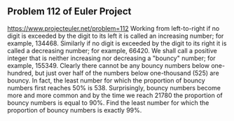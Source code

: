 ## Problem 112 of Euler Project 
https://www.projecteuler.net/problem=112
Working from left-to-right if no digit is exceeded by the digit to its left it is called an increasing number; for example, 134468.
Similarly if no digit is exceeded by the digit to its right it is called a decreasing number; for example, 66420.
We shall call a positive integer that is neither increasing nor decreasing a "bouncy" number; for example, 155349.
Clearly there cannot be any bouncy numbers below one-hundred, but just over half of the numbers below one-thousand (525) are bouncy. In fact, the least number for which the proportion of bouncy numbers first reaches 50% is 538.
Surprisingly, bouncy numbers become more and more common and by the time we reach 21780 the proportion of bouncy numbers is equal to 90%.
Find the least number for which the proportion of bouncy numbers is exactly 99%.